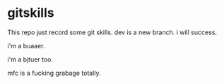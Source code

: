 # gitskills
This repo just record some git skills.
dev is a new branch.
i will success.


i'm a buaaer.

i'm a bjtuer too.

mfc is a fucking grabage totally.